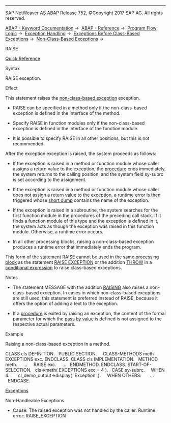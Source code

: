   

* * *

SAP NetWeaver AS ABAP Release 752, ©Copyright 2017 SAP AG. All rights reserved.

[ABAP - Keyword Documentation](javascript:call_link\('abenabap.htm'\)) →  [ABAP - Reference](javascript:call_link\('abenabap_reference.htm'\)) →  [Program Flow Logic](javascript:call_link\('abenabap_flow_logic.htm'\)) →  [Exception Handling](javascript:call_link\('abenabap_exceptions.htm'\)) →  [Exceptions Before Class-Based Exceptions](javascript:call_link\('abenexceptions_pre_610.htm'\)) →  [Non-Class-Based Exceptions](javascript:call_link\('abenexceptions_non_class.htm'\)) → 

RAISE

[Quick Reference](javascript:call_link\('abapraise_shortref.htm'\))

Syntax

RAISE exception.

Effect

This statement raises the [non-class-based exception](javascript:call_link\('abenexceptions_non_class.htm'\)) exception.

-   RAISE can be specified in a method only if the non-class-based exception is defined in the interface of the method.
    
-   Specify RAISE in function modules only if the non-class-based exception is defined in the interface of the function module.
    
-   It is possible to specify RAISE in all other positions, but this is not recommended.
    

After the exception exception is raised, the system proceeds as follows:

-   If the exception is raised in a method or function module whose caller assigns a return value to the exception, the [procedure](javascript:call_link\('abenprocedure_glosry.htm'\) "Glossary Entry") ends immediately, the system returns to the calling position, and the system field sy-subrc is set according to the assignment.
    
-   If the exception is raised in a method or function module whose caller does not assign a return value to the exception, a runtime error is then triggered whose [short dump](javascript:call_link\('abenshort_dump_glosry.htm'\) "Glossary Entry") contains the name of the exception.
    
-   If the exception is raised in a subroutine, the system searches for the first function module in the procedures of the preceding call stack. If it finds a function module of this type and the exception is defined in it, the system acts as though the exception was raised in this function module. Otherwise, a runtime error occurs.
    
-   In all other processing blocks, raising a non-class-based exception produces a runtime error that immediately ends the program.
    

This form of the statement RAISE cannot be used in the same [processing block](javascript:call_link\('abenprocessing_block_glosry.htm'\) "Glossary Entry") as the statement [RAISE EXCEPTION](javascript:call_link\('abapraise_exception_class.htm'\)) or the addition [THROW](javascript:call_link\('abenconditional_expression_result.htm'\)) in a [conditional expression](javascript:call_link\('abenconditional_expressions.htm'\)) to raise class-based exceptions.

Notes

-   The statement MESSAGE with the addition [RAISING](javascript:call_link\('abapmessage_raising.htm'\)) also raises a non-class-based exception. In cases in which non-class-based exceptions are still used, this statement is preferred instead of RAISE, because it offers the option of adding a text to the exception.
    
-   If a [procedure](javascript:call_link\('abenprocedure_glosry.htm'\) "Glossary Entry") is exited by raising an exception, the content of the formal parameter for which the [pass by value](javascript:call_link\('abenpass_by_value_glosry.htm'\) "Glossary Entry") is defined is not assigned to the respective actual parameters.
    

Example

Raising a non-class-based exception in a method.

CLASS cls DEFINITION.
  PUBLIC SECTION.
    CLASS-METHODS meth EXCEPTIONS exc.
ENDCLASS.
CLASS cls IMPLEMENTATION.
  METHOD meth.
    ...
    RAISE exc.
    ...
  ENDMETHOD.
ENDCLASS.
START-OF-SELECTION.
  cls=>meth( EXCEPTIONS exc = 4 ).
  CASE sy-subrc.
    WHEN 4.
      cl\_demo\_output=>display( 'Exception' ).
    WHEN OTHERS.
      ...
  ENDCASE.

[Exceptions](javascript:call_link\('abenabap_language_exceptions.htm'\))

Non-Handleable Exceptions

-   Cause: The raised exception was not handled by the caller.
    Runtime error: RAISE\_EXCEPTION